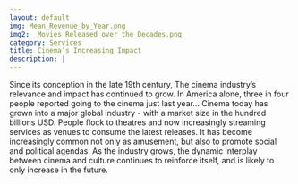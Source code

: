 ```yaml
---
layout: default
img: Mean_Revenue_by_Year.png
img2:  Movies_Released_over_the_Decades.png
category: Services
title: Cinema’s Increasing Impact
description: |
---
```


Since its conception in the late 19th century, The cinema industry’s relevance and impact has continued to grow. In America alone, three in four people reported going to the cinema just last year… Cinema today has grown into a major global industry - with a market size in the hundred billions USD. People flock to theatres and now increasingly streaming services as venues to consume the latest releases. It has become increasingly common not only as amusement, but also to promote social and political agendas. As the industry grows, the dynamic interplay between cinema and culture continues to reinforce itself, and is likely to only increase in the future.
